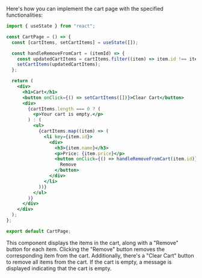 Here's how you can implement the cart page with the specified functionalities:

```jsx
import { useState } from "react";

const CartPage = () => {
  const [cartItems, setCartItems] = useState([]);

  const handleRemoveFromCart = (itemId) => {
    const updatedCartItems = cartItems.filter((item) => item.id !== itemId);
    setCartItems(updatedCartItems);
  };

  return (
    <div>
      <h1>Cart</h1>
      <button onClick={() => setCartItems([])}>Clear Cart</button>
      <div>
        {cartItems.length === 0 ? (
          <p>Your cart is empty.</p>
        ) : (
          <ul>
            {cartItems.map((item) => (
              <li key={item.id}>
                <div>
                  <h3>{item.name}</h3>
                  <p>Price: {item.price}</p>
                  <button onClick={() => handleRemoveFromCart(item.id)}>
                    Remove
                  </button>
                </div>
              </li>
            ))}
          </ul>
        )}
      </div>
    </div>
  );
};

export default CartPage;
```

This component displays the items in the cart, along with a "Remove" button for each item. Clicking the "Remove" button removes the corresponding item from the cart. Additionally, there's a "Clear Cart" button to remove all items from the cart. If the cart is empty, a message is displayed indicating that the cart is empty.
